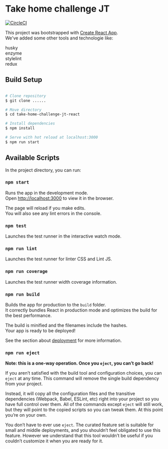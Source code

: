 # Take home challenge JT

[![CircleCI](https://circleci.com/gh/GuillaumeBarreau/take-home-challenge-jt-react/tree/master.svg?style=svg)](https://circleci.com/gh/GuillaumeBarreau/take-home-challenge-jt-react/tree/master)

This project was bootstrapped with [Create React App](https://github.com/facebook/create-react-app).<br />
We've added some other tools and technologie like:

husky<br />
enzyme<br />
stylelint<br />
redux<br />

## Build Setup

``` bash

# Clone repository
$ git clone ......

# Move directory
$ cd take-home-challenge-jt-react

# Install dependencies
$ npm install

# Serve with hot reload at localhost:3000
$ npm run start
```

## Available Scripts

In the project directory, you can run:

### `npm start`

Runs the app in the development mode.<br />
Open [http://localhost:3000](http://localhost:3000) to view it in the browser.

The page will reload if you make edits.<br />
You will also see any lint errors in the console.

### `npm test`

Launches the test runner in the interactive watch mode.<br />

### `npm run lint`

Launches the test runner for linter CSS and Lint JS.<br />

### `npm run coverage`

Launches the test runner width coverage information.<br />

### `npm run build`

Builds the app for production to the `build` folder.<br />
It correctly bundles React in production mode and optimizes the build for the best performance.

The build is minified and the filenames include the hashes.<br />
Your app is ready to be deployed!

See the section about [deployment](https://facebook.github.io/create-react-app/docs/deployment) for more information.

### `npm run eject`

**Note: this is a one-way operation. Once you `eject`, you can’t go back!**

If you aren’t satisfied with the build tool and configuration choices, you can `eject` at any time. This command will remove the single build dependency from your project.

Instead, it will copy all the configuration files and the transitive dependencies (Webpack, Babel, ESLint, etc) right into your project so you have full control over them. All of the commands except `eject` will still work, but they will point to the copied scripts so you can tweak them. At this point you’re on your own.

You don’t have to ever use `eject`. The curated feature set is suitable for small and middle deployments, and you shouldn’t feel obligated to use this feature. However we understand that this tool wouldn’t be useful if you couldn’t customize it when you are ready for it.
